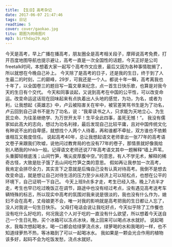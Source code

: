 ```yaml
---
title: 【生日】高考杂记
date: 2017-06-07 21:47:46
tags: 日记
readtime: 5
cover: cover/gaokao.jpg
titu: 题图为网络图片
mp3: birthday29.mp3
---
```

今天是高考，早上广播在播高考，朋友圈全是高考相关段子，摩拜说高考免费，打开百度地图导航也提示避让，高考一直是一次全国性的话题，今天正好是公司freetalk时间，本想着大家一起写个高考作文应景，最后又因为各种事情耽搁了，所以就想在今晚自己补上。
今天除了是高考的日子，还是我的生日，终于到了人生最二的时刻，二的巅峰，29岁，可我还是一个人。都说十年一瞬，高考离我也十年了，以全国卷三的题目写一篇文章来纪念，点一首生日快乐歌，也算是对我今天的生日有个交代。
今天和同事谈起，又说到高考在中国的公平性，可以改变命运。改变命运这话现在回味起来有点执着出人头地的感觉，为功，为名，或者为利，让我想起《英雄志》中，卢云被陷害关在牢中，被官差笑骂书生是为了功名，卢云回到自己读书不是为了功名，说：“我辈读书之人，只求能为天地立心、为生民立命、为往圣继绝学、为万世开太平！生平全此四事，虽死无憾！”。
我没有儒家如此高大的志向，想过为功名利禄，最后发现自己比较平庸，且对中国传统文化有种说不出的自卑感，就想找个人两个人待着，再和谁都不牵扯，双方谁也不依赖谁相互又极度信任。
说起高考40年，总让我想起语文老师拿出一张77年的高考语文卷子来跟我们吹嘘，说他问过教育局的也没有77年的卷子，那情景就好像我给别人晒我的hhkb一般。记得语文老师还说77年高考语文其中一题解释“墙上芦苇，头重脚轻根底浅；山间竹笋，嘴尖皮厚腹中空。”的意思，有人不学无术，解释的稀奇古怪，大致是肚子饿了去山间吃竹笋之类的意思。
假如再让我参加一次高考，我肯定会拼尽全力，其实言下之意就是后悔自己没有认真对待高考。我倒不是想去改变命运，就是想让自己对待生活的压力至少从经济上可以轻松点，也想在公平的环境下，自己证明一下自己。
今天上班9点多才走，考生已经入场，晚上7点半才走，考生也早已吃过晚饭正在调节，路途中也没有经过考点，没有遇见高考送考车辆特殊的标志，所以现实中高考的氛围对我来说是很淡的，我也没有什么作为，媳妇不会在高考，丈母娘更不会，唯一对我的影响就是高考把我的生日都让人忘了，没人对我说一句生日快乐。
父母打电话会说让我吃好点，今天似乎除了工作餐也没有吃什么好吃的，何况我这个人对于吃的一直没有什么欲望，所以想着今天送自己一个生日礼物，买个冰箱可以冻点冰块，晚上回来可以喝点冰水就好。
说起喝水，我每次想起喝水，喝一口都会给绿萝浇点水，绿萝喝的水和我喝的一样，也不知道绿萝热不热，等冰箱到了可以一起喝冰水。
我如果是一颗会光合作用的植物该多好，起码不会为吃饭发愁，浇点水就好。